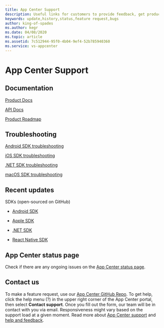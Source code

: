 ```yaml
---
title: App Center Support
description: Useful links for customers to provide feedback, get product update
keywords: update,history,status,feature request,bugs
author: king-of-spades
ms.author: kegr
ms.date: 04/08/2020
ms.topic: article
ms.assetid: 7c512944-95f0-4b04-9ef4-52b785940360
ms.service: vs-appcenter
---
```


# App Center Support

## Documentation

[Product Docs](~/index.yml)

[API Docs](~/api-docs/index.md)

[Product Roadmap](~/general/roadmap.md)

## Troubleshooting

[Android SDK troubleshooting](~/sdk/troubleshooting/android.md)

[iOS SDK troubleshooting](~/sdk/troubleshooting/ios.md)

[.NET SDK troubleshooting](~/sdk/troubleshooting/xamarin.md)

[macOS SDK troubleshooting](~/sdk/troubleshooting/macos.md)

## Recent updates

SDKs (open-sourced on GitHub)

- [Android SDK](https://github.com/microsoft/appcenter-sdk-android)

- [Apple SDK](https://github.com/microsoft/appcenter-sdk-apple)

- [.NET SDK](https://github.com/microsoft/appcenter-sdk-dotnet)

- [React Native SDK](https://github.com/Microsoft/appcenter-sdk-react-native)

## App Center status page

Check if there are any ongoing issues on the [App Center status page](https://status.appcenter.ms).

## Contact us

To make a feature request, use our [App Center GitHub Repo](https://github.com/microsoft/appcenter/issues). To get help, click the help menu (?) in the upper right corner of the App Center portal, then select **Contact support**. Once you fill out the form, our team will be in contact with you via email. Responsiveness might vary based on the support load at a given moment. Read more about [App Center support](https://intercom.help/appcenter/getting-started/getting-help-with-app-center) and [help and feedback](../help.md).
